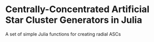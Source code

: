 # Centrally-Concentrated Artificial Star Cluster Generators in Julia
 A set of simple Julia functions for creating radial ASCs
